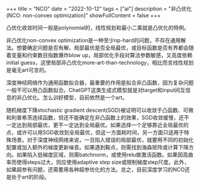 +++
title = "NCO"
date = "2022-10-12"
tags = ["ai"]
description = "非凸优化(NCO: non-convex optimization)"
showFullContent = false
+++

凸优化收敛时间一般是polynomial的，线性规划和最小二乘就是凸优化的特例。

非凸优化non-convex optimization是一种至少np-hard的问题，不存在通用解法。想要确定问题是否有解，局部最优是否全局最优，或目标函数是否有界都会随着变量和约束数目指数爆炸blow up，局部优化手段对算法参数敏感，又高度依赖initial guess，这使局部非凸优化more-art-than-technology，相比而言线性规划是毫无art可言的。

深度神经网络作为通用函数拟合器，最重要的作用是拟合非凸函数，因为复杂问题一般不可以用凸函数拟合。ChatGPT这类生成式模型就是对target和input间互信息的非凸优化。怎么训好模型，目前依然是一个art。

随机梯度下降stochastic gradient descent(SGD)被证明可以收敛于凸函数、可微和利普希茨连续函数，但还不能确定在非凸函数上的效果，SGD收敛缓慢，还不一定达到局部最优，更不一定达到全局最优。如果选择一个足够靠近全局最优的点，或许可以用SGD收敛到全局最优，但这一方面耗时间，另一方面只适用于特殊场景。对于深度神经网络来说，一旦陷入错误的局部最优，就要用不同的初始化配置或加入额外的梯度更新噪音。如果遇到鞍点，则需找到海森矩阵或计算下降方向。如果陷入低梯度区域，则需batchnorm，或使用relu做激活函数。如果因高曲率而使得steps过大，则应使用adaptive step size或限制梯度step尺度。此外，如果超参有问题，还需要用各种超参优化的方法。总之，目前深度学习的NCO还是处于art的阶段。